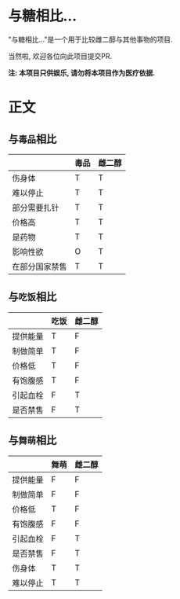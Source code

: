 # 与糖相比...

"与糖相比..."是一个用于比较雌二醇与其他事物的项目.

当然啦, 欢迎各位向此项目提交PR.

**注: 本项目只供娱乐, 请勿将本项目作为医疗依据.**

# 正文

## 与`毒品`相比

|         | 毒品 | 雌二醇 |
|---------|----|-----|
| 伤身体     | T  | T   |
| 难以停止    | T  | T   |
| 部分需要扎针  | T  | T   |
| 价格高     | T  | T   |
| 是药物     | T  | T   |
| 影响性欲    | O  | T   |
| 在部分国家禁售 | T  | T   |

## 与`吃饭`相比

|      | 吃饭 | 雌二醇 |
|------|----|-----|
| 提供能量 | T  | F   |
| 制做简单 | T  | F   |
| 价格低  | T  | F   |
| 有饱腹感 | T  | F   |
| 引起血栓 | F  | T   |
| 是否禁售 | F  | T   |

## 与`舞萌`相比

|      | 舞萌 | 雌二醇 |
|------|----|-----|
| 提供能量 | F  | F   |
| 制做简单 | F  | F   |
| 价格低  | T  | F   |
| 有饱腹感 | F  | F   |
| 引起血栓 | F  | T   |
| 是否禁售 | F  | T   |
| 伤身体  | T  | T   |
| 难以停止 | T  | T   |

